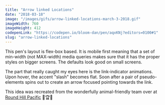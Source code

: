 ```yaml
---
title: "Arrow linked Locations"
date: "2018-03-18"
image: "/images/gifs/arrow-linked-locations-march-3-2018.gif"
imageWidth: 760
imageHeight: 412
codepenLink: "https://codepen.io/bloom-dan/pen/aqxKNj?editors=0100#1"
slug: "arrow-linked-locations"
---
```


This pen's layout is flex-box based. It is mobile first meaning that a set of min-width (not MAX-width) media queries makes sure that it has the proper styles on bigger screens. The defaults look good on small screens.

The part that really caught my eyes here is the link-indicator animations. Upon hover, the accent "slash" becomes flat. Soon after a pair of pseudo-elements spins out to create an arrow focused pointing towards the link.

This idea was recreated from the wonderfully animal-friendly team over at [Round Hill Pacific](https://roundhillpacific.com/) 💝🏆🚀
